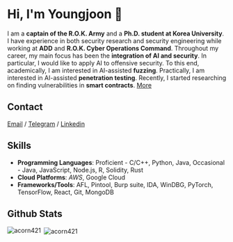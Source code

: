# Hi, I'm Youngjoon 👋
I am a **captain of the R.O.K. Army** and a **Ph.D. student at Korea
University**. I have experience in both security research and security
engineering while working at **ADD** and **R.O.K. Cyber Operations
Command**. Throughout my career, my main focus has been the
**integration of AI and security**. In particular, I would like to apply
AI to offensive security. To this end, academically, I am interested in
AI-assisted **fuzzing**. Practically, I am interested in AI-assisted
**penetration testing**. Recently, I started researching on finding
vulnerabilities in **smart contracts**. [More](https://acorn421.github.io/about)

## Contact

[Email](mailto:acorn421@gmail.com) / [Telegram](https://t.me/acorn421) / [Linkedin](https://linkedin.com/in/acorn421/)

## Skills

- **Programming Languages**: Proficient - C/C++, Python, Java, Occasional - Java, JavaScript, Node.js, R, Solidity, Rust
- **Cloud Platforms**: *AWS*, Google Cloud
- **Frameworks/Tools**: AFL, Pintool, Burp suite, IDA, WinDBG, PyTorch, TensorFlow, React, Git, MongoDB


## Github Stats
<p><img align="left" src="https://github-readme-stats.vercel.app/api/top-langs?username=acorn421&show_icons=true&locale=en&layout=compact" alt="acorn421" /></p>

<p>&nbsp;<img align="center" src="https://github-readme-stats.vercel.app/api?username=acorn421&locale=en&rank_icon=github" alt="acorn421" /></p>
